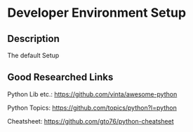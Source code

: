 # Developer Environment Setup

## Description

The default Setup 


## Good Researched Links

Python Lib etc.: https://github.com/vinta/awesome-python

Python Topics: https://github.com/topics/python?l=python

Cheatsheet: https://github.com/gto76/python-cheatsheet